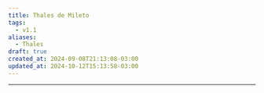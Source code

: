 ```yaml
---
title: Thales de Mileto
tags:
  - v1.1
aliases:
  - Thales
draft: true
created_at: 2024-09-08T21:13:08-03:00
updated_at: 2024-10-12T15:13:58-03:00
---
```



---


